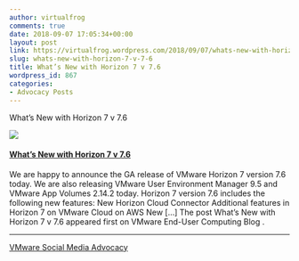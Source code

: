 ```yaml
---
author: virtualfrog
comments: true
date: 2018-09-07 17:05:34+00:00
layout: post
link: https://virtualfrog.wordpress.com/2018/09/07/whats-new-with-horizon-7-v-7-6/
slug: whats-new-with-horizon-7-v-7-6
title: What’s New with Horizon 7 v 7.6
wordpress_id: 867
categories:
- Advocacy Posts
---
```


What’s New with Horizon 7 v 7.6

[![](https://d3utlhu53nfcwz.cloudfront.net/171901/cdnImage/article/298ac171-a7a6-4893-a7c9-86597601cf8c/?size=Box320)](http://bit.ly/2N0nuGQ)


#### [What’s New with Horizon 7 v 7.6](http://bit.ly/2N0nuGQ)


We are happy to announce the GA release of VMware Horizon 7 version 7.6 today. We are also releasing VMware User Environment Manager 9.5 and VMware App Volumes 2.14.2 today. Horizon 7 version 7.6 includes the following new features: New Horizon Cloud Connector Additional features in Horizon 7 on VMware Cloud on AWS New […] The post What’s New with Horizon 7 v 7.6 appeared first on VMware End-User Computing Blog .



* * *



[VMware Social Media Advocacy](http://advocacy.vmware.com)
